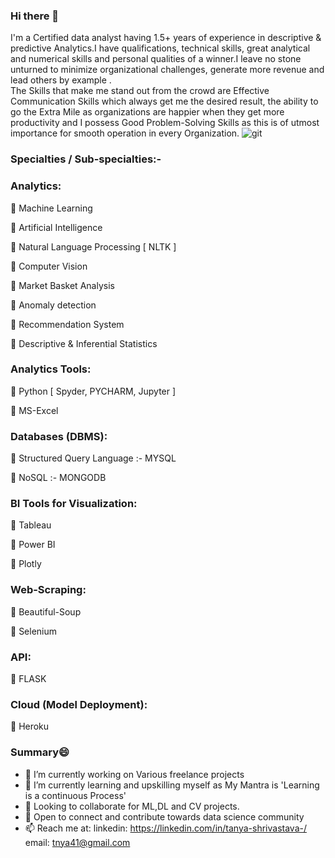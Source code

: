### Hi there 👋

<!--
**tanya9691/tanya9691** is a ✨ _special_ ✨ repository because its `README.md` (this file) appears on your GitHub profile.

Here are some ideas to get you started:

- 🔭 I’m currently working on ...
- 🌱 I’m currently learning ...
- 👯 I’m looking to collaborate on ...
- 🤔 I’m looking for help with ...
- 💬 Ask me about ...
- 📫 How to reach me: ...
- 😄 Pronouns: ...
- ⚡ Fun fact: ...
-->

I'm a Certified data analyst having 1.5+ years of experience in descriptive & predictive Analytics.I have qualifications, technical skills, great analytical and numerical skills and personal qualities of a winner.I leave no stone unturned to minimize organizational challenges, generate more revenue and lead others by example .<br>
The Skills that make me stand out from the crowd are Effective Communication Skills which always get me the desired result, the ability to go the Extra Mile as organizations are happier when they get more productivity and I possess Good Problem-Solving Skills as this is of utmost importance for smooth operation in every Organization.
![git](https://user-images.githubusercontent.com/55913308/89433075-80251400-d75f-11ea-8efa-853f1f88e277.gif)
### Specialties / Sub-specialties:-<br>
### Analytics:<br>
 Machine Learning

 Artificial Intelligence

 Natural Language Processing [ NLTK ]

 Computer Vision

 Market Basket Analysis

 Anomaly detection

 Recommendation System

 Descriptive & Inferential Statistics


### Analytics Tools:<br>
 Python [ Spyder, PYCHARM, Jupyter ]

 MS-Excel


### Databases (DBMS):<br>
 Structured Query Language :- MYSQL

 NoSQL :- MONGODB


### BI Tools for Visualization:<br>
 Tableau

 Power BI

 Plotly

### Web-Scraping:<br>
 Beautiful-Soup

 Selenium

### API:<br>
 FLASK


### Cloud (Model Deployment):<br>

 Heroku

### Summary😄 <br>
- 🔭 I’m currently working on Various freelance projects 
- 🌱 I’m currently learning and upskilling myself as My Mantra is 'Learning is a continuous Process' 
- 👯 Looking to collaborate for ML,DL and CV projects.
- 💬 Open to connect and contribute towards data science community
- 📫 Reach me at: linkedin: https://linkedin.com/in/tanya-shrivastava-/ email: tnya41@gmail.com
